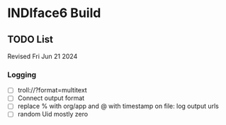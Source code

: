 # INDIface6 Build

## TODO List
Revised Fri Jun 21 2024

### Logging

* [ ] troll://?format=multitext
* [ ] Connect output format
* [ ] replace % with org/app and @ with timestamp on file: log output urls
* [ ] random Uid mostly zero
